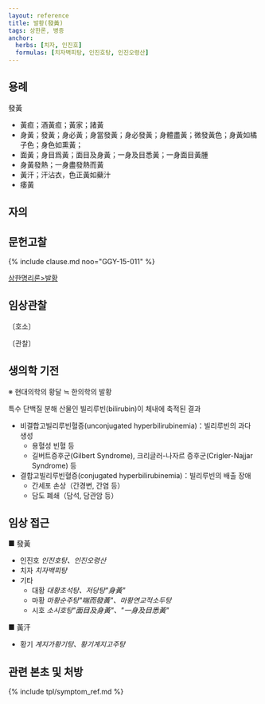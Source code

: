 ```yaml
---
layout: reference
title: 발황(發黃)
tags: 상한론, 병증
anchor:
  herbs: [치자, 인진호]
  formulas: [치자벽피탕, 인진호탕, 인진오령산]
---
```



## 용례

發黃
* 黃疸；酒黃疸；黃家；諸黃
* 身黃；發黃；身必黃；身當發黃；身必發黃；身體盡黃；微發黃色；身黃如橘子色；身色如熏黃；
* 面黃；身目爲黃；面目及身黃；一身及目悉黃；一身面目黃腫
* 身黃發熱；一身盡發熱而黃
* 黃汗；汗沾衣，色正黃如蘗汁  
* 痿黃

## 자의




## 문헌고찰

{% include clause.md noo="GGY-15-011" %}

[상한명리론>발황]({{site.baseurl}}/reference/Books/Etc/상한명리론#발황)

## 임상관찰



〔호소〕



〔관찰〕

## 생의학 기전

※ 현대의학의 황달 ≒ 한의학의 발황

특수 단백질 분해 산물인 빌리루빈(bilirubin)이 체내에 축적된 결과
* 비결합고빌리루빈혈증(unconjugated hyperbilirubinemia)：빌리루빈의 과다 생성
  - 용혈성 빈혈 등
  - 길버트증후군(Gilbert Syndrome), 크리글러-나자르 증후군(Crigler-Najjar Syndrome) 등
* 결합고빌리루빈혈증(conjugated hyperbilirubinemia)：빌리루빈의 배출 장애
  - 간세포 손상（간경변, 간염 등）
  - 담도 폐쇄（담석, 담관암 등）

## 임상 접근

■ 發黃
* 인진호 _인진호탕、인진오령산_
* 치자 _치자백피탕_
* 기타
  - 대황 _대황초석탕、저당탕"身黃"_
  - 마황 _마황순주탕"喘而發黃"、마황연교적소두탕_
  - 시호 _소시호탕"面目及身黃"、"一身及目悉黃"_

■ 黃汗
* 황기 _계지가황기탕、황기계지고주탕_

## 관련 본초 및 처방


{% include tpl/symptom_ref.md %}
